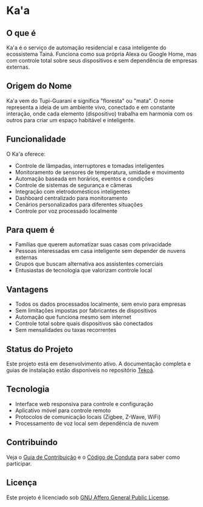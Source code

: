 # Ka'a

## O que é

Ka'a é o serviço de automação residencial e casa inteligente do ecossistema Tainá. Funciona como sua própria Alexa ou Google Home, mas com controle total sobre seus dispositivos e sem dependência de empresas externas.

## Origem do Nome

Ka'a vem do Tupi-Guarani e significa "floresta" ou "mata". O nome representa a ideia de um ambiente vivo, conectado e em constante interação, onde cada elemento (dispositivo) trabalha em harmonia com os outros para criar um espaço habitável e inteligente.

## Funcionalidade

O Ka'a oferece:

- Controle de lâmpadas, interruptores e tomadas inteligentes
- Monitoramento de sensores de temperatura, umidade e movimento
- Automação baseada em horários, eventos e condições
- Controle de sistemas de segurança e câmeras
- Integração com eletrodomésticos inteligentes
- Dashboard centralizado para monitoramento
- Cenários personalizados para diferentes situações
- Controle por voz processado localmente

## Para quem é

- Famílias que querem automatizar suas casas com privacidade
- Pessoas interessadas em casa inteligente sem depender de nuvens externas
- Grupos que buscam alternativa aos assistentes comerciais
- Entusiastas de tecnologia que valorizam controle local

## Vantagens

- Todos os dados processados localmente, sem envio para empresas
- Sem limitações impostas por fabricantes de dispositivos
- Automação que funciona mesmo sem internet
- Controle total sobre quais dispositivos são conectados
- Sem mensalidades ou taxas recorrentes

## Status do Projeto

Este projeto está em desenvolvimento ativo. A documentação completa e guias de instalação estão disponíveis no repositório [Tekoá](https://github.com/taina-labs/tekoa).

## Tecnologia

- Interface web responsiva para controle e configuração
- Aplicativo móvel para controle remoto
- Protocolos de comunicação locais (Zigbee, Z-Wave, WiFi)
- Processamento de voz local sem dependência de nuvem

## Contribuindo

Veja o [Guia de Contribuição](https://github.com/taina-labs/tekoa/blob/main/CONTRIBUTING.md) e o [Código de Conduta](https://github.com/taina-labs/tekoa/blob/main/CODE_OF_CONDUCT.md) para saber como participar.

## Licença

Este projeto é licenciado sob [GNU Affero General Public License](../../../LICENSE).
